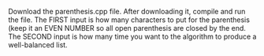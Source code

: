 Download the parenthesis.cpp file. After downloading it, compile and run the file. The FIRST input is how many characters to put for the parenthesis (keep it an EVEN NUMBER so all open parenthesis are closed by the end. The SECOND input is how many time you want to the algorithm to produce a well-balanced list.
